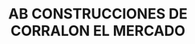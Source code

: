 ---
title: "AB CONSTRUCCIONES DE CORRALON EL MERCADO"
url: /san-salvador-de-jujuy/ab-construcciones-de-corralon-el-mercado-marinero-jorge-ruben-torres/
shop: comercio
---